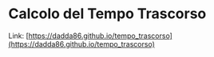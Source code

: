 # Calcolo del Tempo Trascorso

Link: [https://dadda86.github.io/tempo_trascorso](https://dadda86.github.io/tempo_trascorso)
